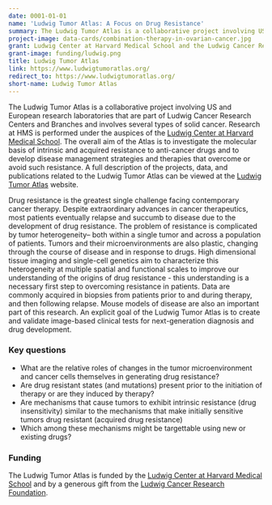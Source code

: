 ```yaml
---
date: 0001-01-01
name: 'Ludwig Tumor Atlas: A Focus on Drug Resistance'
summary: The Ludwig Tumor Atlas is a collaborative project involving US and European research laboratories that are part of Ludwig Cancer Research Centers and Branches and involves several types of solid cancer. Research at HMS is performed under the auspices of the [Ludwig Center at Harvard Medical School](https://ludwigcenter.hms.harvard.edu/). The overall aim of the Atlas is to investigate the molecular basis of intrinsic and acquired resistance to anti-cancer drugs and to develop disease management strategies and therapies that overcome or avoid such resistance. A full description of the projects, data, and publications related to the Ludwig Tumor Atlas can be viewed at the [Ludwig Tumor Atlas](https://www.ludwigtumoratlas.org/) website.
project-image: data-cards/combination-therapy-in-ovarian-cancer.jpg
grant: Ludwig Center at Harvard Medical School and the Ludwig Cancer Research Foundation
grant-image: funding/ludwig.png
title: Ludwig Tumor Atlas
link: https://www.ludwigtumoratlas.org/
redirect_to: https://www.ludwigtumoratlas.org/
short-name: Ludwig Tumor Atlas
---
```

The Ludwig Tumor Atlas is a collaborative project involving US and European research laboratories that are part of Ludwig Cancer Research Centers and Branches and involves several types of solid cancer. Research at HMS is performed under the auspices of the [Ludwig Center at Harvard Medical School](https://ludwigcenter.hms.harvard.edu/). The overall aim of the Atlas is to investigate the molecular basis of intrinsic and acquired resistance to anti-cancer drugs and to develop disease management strategies and therapies that overcome or avoid such resistance. A full description of the projects, data, and publications related to the Ludwig Tumor Atlas can be viewed at the [Ludwig Tumor Atlas](https://www.ludwigtumoratlas.org/) website.

Drug resistance is the greatest single challenge facing contemporary cancer therapy. Despite extraordinary advances in cancer therapeutics, most patients eventually relapse and succumb to disease due to the development of drug resistance. The problem of resistance is complicated by tumor heterogeneity– both within a single tumor and across a population of patients.  Tumors and their microenvironments are also plastic, changing through the course of disease and in response to drugs. High dimensional tissue imaging and single-cell genetics aim to characterize this heterogeneity at multiple spatial and functional scales to improve our understanding of the origins of drug resistance - this understanding is a necessary first step to overcoming resistance in patients. Data are commonly acquired in biopsies from patients prior to and during therapy, and then following relapse. Mouse models of disease are also an important part of this research. An explicit goal of the Ludwig Tumor Atlas is to create and validate image-based clinical tests for next-generation diagnosis and drug development.

### Key questions
* What are the relative roles of changes in the tumor microenvironment and cancer cells themselves in generating drug resistance?
* Are drug resistant states (and mutations) present prior to the initiation of therapy or are they induced by therapy?
* Are mechanisms that cause tumors to exhibit intrinsic resistance (drug insensitivity) similar to the mechanisms that make initially sensitive tumors drug resistant (acquired drug resistance)
* Which among these mechanisms might be targettable using new or existing drugs?

### Funding
The Ludwig Tumor Atlas is funded by the [Ludwig Center at Harvard Medical School](https://ludwigcenter.hms.harvard.edu/) and by a generous gift from the [Ludwig Cancer Research Foundation](http://www.ludwigcancerresearch.org/).
